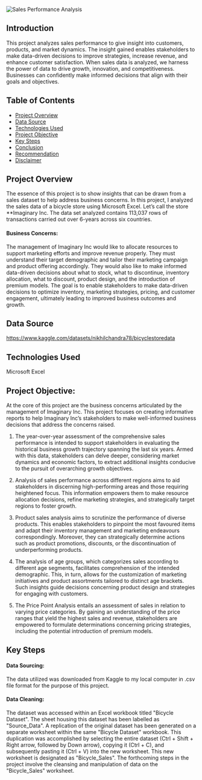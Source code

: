 ![Sales Performance Analysis](https://github.com/chigozie-i/Excel-Sales-Performance-Analysis/raw/main/Hero%20IMG.png)

## Introduction

This project analyzes sales performance to give insight into customers, products, and market dynamics. The insight gained enables stakeholders to make data-driven decisions to improve strategies, increase revenue, and enhance customer satisfaction. 
When sales data is analyzed, we harness the power of data to drive growth, innovation, and competitiveness. Businesses can confidently make informed decisions that align with their goals and objectives.

## Table of Contents
- [Project Overview](#project-overview)
- [Data Source](#data-source)
- [Technologies Used](#technologies-used)
- [Project Objective](#project-objective)
- [Key Steps](#key-steps)
- [Conclusion](#conclusion)
- [Recommendation](#recommendation)
- [Disclaimer](#disclaimer)

## Project Overview
The essence of this project is to show insights that can be drawn from a sales dataset to help address business concerns. In this project, I analyzed the sales data of a bicycle store using Microsoft Excel. 
Let’s call the store **Imaginary Inc.
The data set analyzed contains 113,037 rows of transactions carried out over 6-years across six countries.
#### Business Concerns:
The management of Imaginary Inc would like to allocate resources to support marketing efforts and improve revenue properly. They must understand their target demographic and tailor their marketing campaign and product offering accordingly.
They would also like to make informed data-driven decisions about what to stock, what to discontinue, inventory allocation, what to discount, product design, and the introduction of premium models.
The goal is to enable stakeholders to make data-driven decisions to optimize inventory, marketing strategies, pricing, and customer engagement, ultimately leading to improved business outcomes and growth.

## Data Source
https://www.kaggle.com/datasets/nikhilchandra78/bicyclestoredata
## Technologies Used
Microsoft Excel

## Project Objective:
At the core of this project are the business concerns articulated by the management of Imaginary Inc. This project focuses on creating informative reports to help Imaginary Inc’s stakeholders to make well-informed business decisions that address the concerns raised. 

1.	The year-over-year assessment of the comprehensive sales performance is intended to support stakeholders in evaluating the historical business growth trajectory spanning the last six years. Armed with this data, stakeholders can delve deeper, considering market dynamics and economic factors, to extract additional insights conducive to the pursuit of overarching growth objectives.

2.	Analysis of sales performance across different regions aims to aid stakeholders in discerning high-performing areas and those requiring heightened focus. This information empowers them to make resource allocation decisions, refine marketing strategies, and strategically target regions to foster growth.

3.	Product sales analysis aims to scrutinize the performance of diverse products. This enables stakeholders to pinpoint the most favoured items and adapt their inventory management and marketing endeavours correspondingly. Moreover, they can strategically determine actions such as product promotions, discounts, or the discontinuation of underperforming products.

4.	The analysis of age groups, which categorizes sales according to different age segments, facilitates comprehension of the intended demographic. This, in turn, allows for the customization of marketing initiatives and product assortments tailored to distinct age brackets. Such insights guide decisions concerning product design and strategies for engaging with customers.

5.	The Price Point Analysis entails an assessment of sales in relation to varying price categories. By gaining an understanding of the price ranges that yield the highest sales and revenue, stakeholders are empowered to formulate determinations concerning pricing strategies, including the potential introduction of premium models.

## Key Steps

#### Data Sourcing:
The data utilized was downloaded from Kaggle to my local computer in .csv file format for the purpose of this project.

#### Data Cleaning:
The dataset was accessed within an Excel workbook titled "Bicycle Dataset". The sheet housing this dataset has been labelled as "Source_Data".
A replication of the original dataset has been generated on a separate worksheet within the same "Bicycle Dataset" workbook. This duplication was accomplished by selecting the entire dataset (Ctrl + Shift + Right arrow, followed by Down arrow), copying it (Ctrl + C), and subsequently pasting it (Ctrl + V) into the new worksheet.
This new worksheet is designated as "Bicycle_Sales". The forthcoming steps in the project involve the cleansing and manipulation of data on the "Bicycle_Sales" worksheet.
